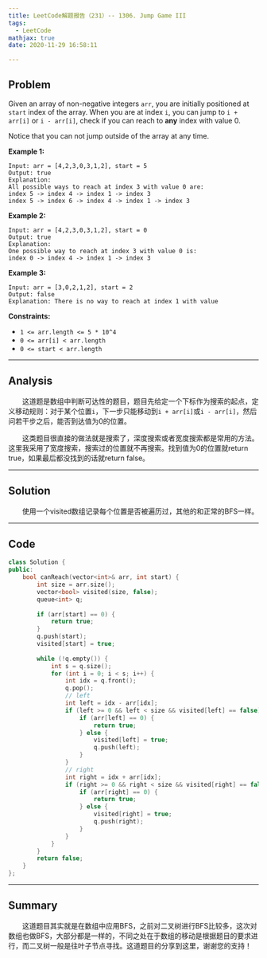 ```yaml
---
title: LeetCode解题报告（231）-- 1306. Jump Game III
tags:
  - LeetCode
mathjax: true
date: 2020-11-29 16:58:11

---
```


## Problem

Given an array of non-negative integers `arr`, you are initially positioned at `start` index of the array. When you are at index `i`, you can jump to `i + arr[i]` or `i - arr[i]`, check if you can reach to **any** index with value 0.

Notice that you can not jump outside of the array at any time.

<!-- more -->

**Example 1:**

```
Input: arr = [4,2,3,0,3,1,2], start = 5
Output: true
Explanation: 
All possible ways to reach at index 3 with value 0 are: 
index 5 -> index 4 -> index 1 -> index 3 
index 5 -> index 6 -> index 4 -> index 1 -> index 3 
```

**Example 2:**

```
Input: arr = [4,2,3,0,3,1,2], start = 0
Output: true 
Explanation: 
One possible way to reach at index 3 with value 0 is: 
index 0 -> index 4 -> index 1 -> index 3
```

**Example 3:**

```
Input: arr = [3,0,2,1,2], start = 2
Output: false
Explanation: There is no way to reach at index 1 with value 
```

**Constraints:**

- `1 <= arr.length <= 5 * 10^4`
- `0 <= arr[i] < arr.length`
- `0 <= start < arr.length`

------

## Analysis

&emsp;&emsp;这道题是数组中判断可达性的题目，题目先给定一个下标作为搜索的起点，定义移动规则：对于某个位置`i`，下一步只能移动到`i + arr[i]`或`i - arr[i]`，然后问若干步之后，能否到达值为0的位置。

&emsp;&emsp;这类题目很直接的做法就是搜索了，深度搜索或者宽度搜索都是常用的方法。这里我采用了宽度搜索，搜索过的位置就不再搜索。找到值为0的位置就return true，如果最后都没找到的话就return false。

------

## Solution

&emsp;&emsp;使用一个visited数组记录每个位置是否被遍历过，其他的和正常的BFS一样。

------

## Code

```c++
class Solution {
public:
    bool canReach(vector<int>& arr, int start) {
        int size = arr.size();
        vector<bool> visited(size, false);
        queue<int> q;
        
        if (arr[start] == 0) {
            return true;
        }
        q.push(start);
        visited[start] = true;
        
        while (!q.empty()) {
            int s = q.size();
            for (int i = 0; i < s; i++) {
                int idx = q.front();
                q.pop();
                // left
                int left = idx - arr[idx];
                if (left >= 0 && left < size && visited[left] == false) {
                    if (arr[left] == 0) {
                        return true;
                    } else {
                        visited[left] = true;
                        q.push(left);
                    }
                }
                // right
                int right = idx + arr[idx];
                if (right >= 0 && right < size && visited[right] == false) {
                    if (arr[right] == 0) {
                        return true;
                    } else {
                        visited[right] = true;
                        q.push(right);
                    }
                }
            }
        }
        return false;
    }
};
```

------

## Summary

&emsp;&emsp;这道题目其实就是在数组中应用BFS，之前对二叉树进行BFS比较多，这次对数组也做BFS，大部分都是一样的，不同之处在于数组的移动是根据题目的要求进行，而二叉树一般是往叶子节点寻找。这道题目的分享到这里，谢谢您的支持！
